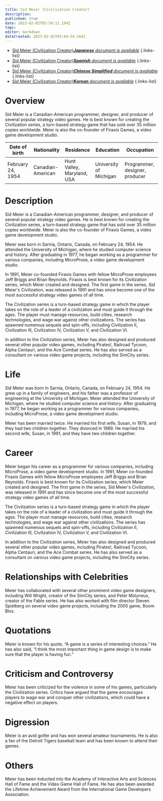 ```yaml
---
title: Sid Meier (Civilization Creator)
description: 
published: true
date: 2023-02-02T05:59:11.194Z
tags: 
editor: markdown
dateCreated: 2023-02-02T05:04:54.264Z
---
```


- [Sid Meier (Civilization Creator)***Japanese** document is available*](/ja/Knowledge-base/Dictionary/Person/sid-meier-civilization-creator)
{.links-list}
- [Sid Meier (Civilization Creator)***Spanish** document is available*](/es/Knowledge-base/Dictionary/Person/sid-meier-civilization-creator)
{.links-list}
- [Sid Meier (Civilization Creator)***Chinese Simplified** document is available*](/zh/Knowledge-base/Dictionary/Person/sid-meier-civilization-creator)
{.links-list}
- [Sid Meier (Civilization Creator)***Korean** document is available*](/ko/Knowledge-base/Dictionary/Person/sid-meier-civilization-creator)
{.links-list}


# Overview

Sid Meier is a Canadian-American programmer, designer, and producer of several popular strategy video games. He is best known for creating the Civilization series, a turn-based strategy game that has sold over 35 million copies worldwide. Meier is also the co-founder of Firaxis Games, a video game development studio.

| Date of birth | Nationality | Residence | Education | Occupation |
| ------------ | ----------- | --------- | --------- | ---------- |
| February 24, 1954 | Canadian-American | Hunt Valley, Maryland, USA | University of Michigan | Programmer, designer, producer |

# Description

Sid Meier is a Canadian-American programmer, designer, and producer of several popular strategy video games. He is best known for creating the Civilization series, a turn-based strategy game that has sold over 35 million copies worldwide. Meier is also the co-founder of Firaxis Games, a video game development studio.

Meier was born in Sarnia, Ontario, Canada, on February 24, 1954. He attended the University of Michigan, where he studied computer science and history. After graduating in 1977, he began working as a programmer for various companies, including MicroProse, a video game development studio.

In 1991, Meier co-founded Firaxis Games with fellow MicroProse employees Jeff Briggs and Brian Reynolds. Firaxis is best known for its Civilization series, which Meier created and designed. The first game in the series, Sid Meier's Civilization, was released in 1991 and has since become one of the most successful strategy video games of all time.

The Civilization series is a turn-based strategy game in which the player takes on the role of a leader of a civilization and must guide it through the ages. The player must manage resources, build cities, research technologies, and wage war against other civilizations. The series has spawned numerous sequels and spin-offs, including Civilization II, Civilization III, Civilization IV, Civilization V, and Civilization VI.

In addition to the Civilization series, Meier has also designed and produced several other popular video games, including Pirates!, Railroad Tycoon, Alpha Centauri, and the Ace Combat series. He has also served as a consultant on various video game projects, including the SimCity series.

# Life

Sid Meier was born in Sarnia, Ontario, Canada, on February 24, 1954. He grew up in a family of engineers, and his father was a professor of engineering at the University of Michigan. Meier attended the University of Michigan, where he studied computer science and history. After graduating in 1977, he began working as a programmer for various companies, including MicroProse, a video game development studio.

Meier has been married twice. He married his first wife, Susan, in 1979, and they had two children together. They divorced in 1989. He married his second wife, Susan, in 1991, and they have two children together.

# Career

Meier began his career as a programmer for various companies, including MicroProse, a video game development studio. In 1991, Meier co-founded Firaxis Games with fellow MicroProse employees Jeff Briggs and Brian Reynolds. Firaxis is best known for its Civilization series, which Meier created and designed. The first game in the series, Sid Meier's Civilization, was released in 1991 and has since become one of the most successful strategy video games of all time.

The Civilization series is a turn-based strategy game in which the player takes on the role of a leader of a civilization and must guide it through the ages. The player must manage resources, build cities, research technologies, and wage war against other civilizations. The series has spawned numerous sequels and spin-offs, including Civilization II, Civilization III, Civilization IV, Civilization V, and Civilization VI.

In addition to the Civilization series, Meier has also designed and produced several other popular video games, including Pirates!, Railroad Tycoon, Alpha Centauri, and the Ace Combat series. He has also served as a consultant on various video game projects, including the SimCity series.

# Relationships with Celebrities

Meier has collaborated with several other prominent video game designers, including Will Wright, creator of the SimCity series, and Peter Molyneux, creator of the Fable series. He has also worked with film director Steven Spielberg on several video game projects, including the 2005 game, Boom Blox.

# Quotations

Meier is known for his quote, “A game is a series of interesting choices.” He has also said, “I think the most important thing in game design is to make sure that the player is having fun.”

# Criticism and Controversy

Meier has been criticized for the violence in some of his games, particularly the Civilization series. Critics have argued that the game encourages players to wage war and conquer other civilizations, which could have a negative effect on players.

# Digression

Meier is an avid golfer and has won several amateur tournaments. He is also a fan of the Detroit Tigers baseball team and has been known to attend their games.

# Others

Meier has been inducted into the Academy of Interactive Arts and Sciences Hall of Fame and the Video Game Hall of Fame. He has also been awarded the Lifetime Achievement Award from the International Game Developers Association.